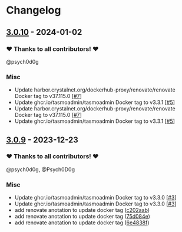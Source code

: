# Changelog

## [3.0.10](https://github.com/CrystalNET-org/helm-tasmo-admin/releases/tag/3.0.10) - 2024-01-02

### ❤️ Thanks to all contributors! ❤️

@psych0d0g

### Misc

- Update harbor.crystalnet.org/dockerhub-proxy/renovate/renovate Docker tag to v37.115.0 [[#7](https://github.com/CrystalNET-org/helm-tasmo-admin/pull/7)]
- Update ghcr.io/tasmoadmin/tasmoadmin Docker tag to v3.3.1 [[#5](https://github.com/CrystalNET-org/helm-tasmo-admin/pull/5)]
- Update harbor.crystalnet.org/dockerhub-proxy/renovate/renovate Docker tag to v37.115.0 [[#7](https://github.com/CrystalNET-org/helm-tasmo-admin/pull/7)]
- Update ghcr.io/tasmoadmin/tasmoadmin Docker tag to v3.3.1 [[#5](https://github.com/CrystalNET-org/helm-tasmo-admin/pull/5)]

## [3.0.9](https://github.com/CrystalNET-org/helm-tasmo-admin/releases/tag/3.0.9) - 2023-12-23

### ❤️ Thanks to all contributors! ❤️

@psych0d0g, @Psych0D0g

### Misc

- Update ghcr.io/tasmoadmin/tasmoadmin Docker tag to v3.3.0 [[#3](https://github.com/CrystalNET-org/helm-tasmo-admin/pull/3)]
- Update ghcr.io/tasmoadmin/tasmoadmin Docker tag to v3.3.0 [[#3](https://github.com/CrystalNET-org/helm-tasmo-admin/pull/3)]
- add renovate anotation to update docker tag ([c202aab](https://github.com/CrystalNET-org/helm-tasmo-admin/commit/c202aaba8450b56b5ee3e467f64bce0ae8841529))
- add renovate anotation to update docker tag ([75d084e](https://github.com/CrystalNET-org/helm-tasmo-admin/commit/75d084e9c502d1d37020d65ea56518697f167ceb))
- add renovate anotation to update docker tag ([6e4838f](https://github.com/CrystalNET-org/helm-tasmo-admin/commit/6e4838feffce908d74ab019407d0c769e4238870))
